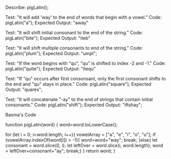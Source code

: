 Describe: pigLatin();

Test: "It will add 'way' to the end of words that begin with a vowel."
Code: pigLatin("a");
Expected Output: "away"

Test: "It will shift initial consonant to the end of the string."
Code: pigLatin("bite");
Expected Output: "iteb"

Test: "It will shift multiple consonants to end of the string."
Code: pigLatin("plum");
Expected Output: "umpl";

Test: "If the word begins with "qu", "qu" is shifted to index -2 and -1."
Code: pigLatin("quite");
Expected Output: "itequ"

Test: "If "qu" occurs after first consonsant, only the first consonant shifts to the end and "qu" stays in place."
Code: pigLatin("square");
Expected Output: "quares";

Test: "It will concatenate "-ay" to the end of strings that contain initial consonants."
Code: pigLatin("shift");
Expected Output: "iftshay";






Basma's Code

function pigLatin(word) {
  word=word.toLowerCase();

  for (let i = 0; i<word.length; i++){
    vowelArray = ["a", "e", "i", "o", "u"];
    if (vowelArray.indexOf(word[i]) > -1){
      word=word+"way";
      break;
    }else{
        let consonant = word.slice(0, i);
        let leftOver = word.slice(i, word.length);
        word = leftOver+consonant+"ay";
        break;}
      }
  return word;
}